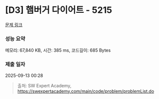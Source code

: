 # [D3] 햄버거 다이어트 - 5215 

[문제 링크](https://swexpertacademy.com/main/code/problem/problemDetail.do?contestProbId=AWT-lPB6dHUDFAVT) 

### 성능 요약

메모리: 67,840 KB, 시간: 385 ms, 코드길이: 685 Bytes

### 제출 일자

2025-09-13 00:28



> 출처: SW Expert Academy, https://swexpertacademy.com/main/code/problem/problemList.do